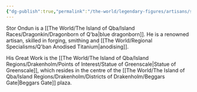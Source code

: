 ```yaml
---
{"dg-publish":true,"permalink":"/the-world/legendary-figures/artisans/stor-ondun/"}
---
```


Stor Ondun is a [[The World/The Island of Qba/Island Races/Dragonkin/Dragonborn of Q'ba\|blue dragonborn]]. He is a renowned artisan, skilled in forging, smithing and [[The World/Regional Specialisms/Q'ban Anodised Titanium\|anodising]]. 

His Great Work is the [[The World/The Island of Qba/Island Regions/Drakenholm/Points of Interest/Statue of Greenscale\|Statue of Greenscale]], which resides in the centre of the [[The World/The Island of Qba/Island Regions/Drakenholm/Districts of Drakenholm/Beggars Gate\|Beggars Gate]] plaza.
